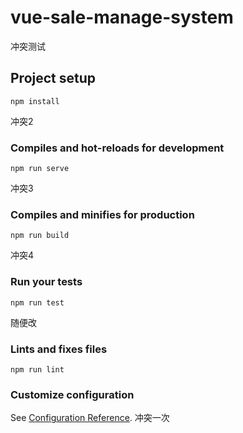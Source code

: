 # vue-sale-manage-system
冲突测试
## Project setup
```
npm install
```
冲突2
### Compiles and hot-reloads for development
```
npm run serve
```
冲突3
### Compiles and minifies for production
```
npm run build
```
冲突4
### Run your tests
```
npm run test
```
随便改

### Lints and fixes files
```
npm run lint
```

### Customize configuration
See [Configuration Reference](https://cli.vuejs.org/config/).
冲突一次
